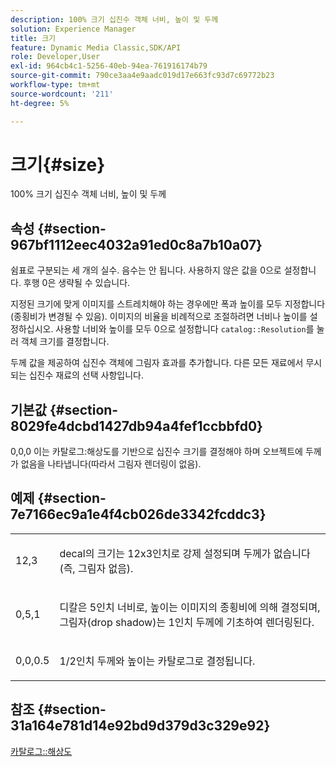 ```yaml
---
description: 100% 크기 십진수 객체 너비, 높이 및 두께
solution: Experience Manager
title: 크기
feature: Dynamic Media Classic,SDK/API
role: Developer,User
exl-id: 964cb4c1-5256-40eb-94ea-761916174b79
source-git-commit: 790ce3aa4e9aadc019d17e663fc93d7c69772b23
workflow-type: tm+mt
source-wordcount: '211'
ht-degree: 5%

---
```


# 크기{#size}

100% 크기 십진수 객체 너비, 높이 및 두께

## 속성 {#section-967bf1112eec4032a91ed0c8a7b10a07}

쉼표로 구분되는 세 개의 실수. 음수는 안 됩니다. 사용하지 않은 값을 0으로 설정합니다. 후행 0은 생략될 수 있습니다.

지정된 크기에 맞게 이미지를 스트레치해야 하는 경우에만 폭과 높이를 모두 지정합니다(종횡비가 변경될 수 있음). 이미지의 비율을 비례적으로 조절하려면 너비나 높이를 설정하십시오. 사용할 너비와 높이를 모두 0으로 설정합니다 `catalog::Resolution`를 눌러 객체 크기를 결정합니다.

두께 값을 제공하여 십진수 객체에 그림자 효과를 추가합니다. 다른 모든 재료에서 무시되는 십진수 재료의 선택 사항입니다.

## 기본값 {#section-8029fe4dcbd1427db94a4fef1ccbbfd0}

0,0,0 이는 카탈로그:해상도를 기반으로 십진수 크기를 결정해야 하며 오브젝트에 두께가 없음을 나타냅니다(따라서 그림자 렌더링이 없음).

## 예제 {#section-7e7166ec9a1e4f4cb026de3342fcddc3}

<table id="simpletable_E3503BD975F342C58DDB4C2B56BF0CEE"> 
 <tr class="strow"> 
  <td class="stentry"> <p>12,3 </p></td> 
  <td class="stentry"> <p>decal의 크기는 12x3인치로 강제 설정되며 두께가 없습니다(즉, 그림자 없음). </p></td> 
 </tr> 
 <tr class="strow"> 
  <td class="stentry"> <p>0,5,1 </p></td> 
  <td class="stentry"> <p>디칼은 5인치 너비로, 높이는 이미지의 종횡비에 의해 결정되며, 그림자(drop shadow)는 1인치 두께에 기초하여 렌더링된다. </p></td> 
 </tr> 
 <tr class="strow"> 
  <td class="stentry"> <p>0,0,0.5 </p></td> 
  <td class="stentry"> <p>1/2인치 두께와 높이는 카탈로그로 결정됩니다. </p></td> 
 </tr> 
</table>

## 참조 {#section-31a164e781d14e92bd9d379d3c329e92}

[카탈로그::해상도](../../../../../ir-api/material-cat/image-rendering-api-ref/c-ir-material-catalog/c-ir-attributes-reference/r-ir-resolution.md#reference-09fe14e6bfbf4db6b7f4369fffecc806)
